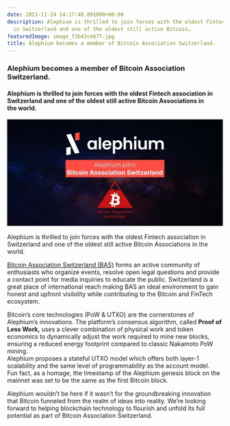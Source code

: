 ```yaml
---
date: 2021-11-24 14:17:40.891000+00:00
description: Alephium is thrilled to join forces with the oldest Fintech association
  in Switzerland and one of the oldest still active Bitcoin…
featuredImage: image_f3b42ce677.jpg
title: Alephium becomes a member of Bitcoin Association Switzerland.
---
```


### Alephium becomes a member of Bitcoin Association Switzerland.

#### Alephium is thrilled to join forces with the oldest Fintech association in Switzerland and one of the oldest still active Bitcoin Associations in the world.

![](image_f3b42ce677.jpg)

Alephium is thrilled to join forces with the oldest Fintech association in Switzerland and one of the oldest still active Bitcoin Associations in the world.

<a href="https://www.bitcoinassociation.ch/" class="markup--anchor markup--p-anchor" data-href="https://www.bitcoinassociation.ch/" rel="noopener" target="_blank">Bitcoin Association Switzerland (BAS)</a> forms an active community of enthusiasts who organize events, resolve open legal questions and provide a contact point for media inquiries to educate the public. Switzerland is a great place of international reach making BAS an ideal environment to gain honest and upfront visibility while contributing to the Bitcoin and FinTech ecosystem.

Bitcoin’s core technologies (PoW & UTXO) are the cornerstones of Alephium’s innovations. The platform’s consensus algorithm, called **Proof of Less Work,** uses a clever combination of physical work and token economics to dynamically adjust the work required to mine new blocks, ensuring a reduced energy footprint compared to classic Nakamoto PoW mining.  
Alephium proposes a stateful UTXO model which offers both layer-1 scalability and the same level of programmability as the account model.   
Fun fact, as a homage, the timestamp of the Alephium genesis block on the mainnet was set to be the same as the first Bitcoin block.

Alephium wouldn’t be here if it wasn’t for the groundbreaking innovation that Bitcoin funneled from the realm of ideas into reality. We’re looking forward to helping blockchain technology to flourish and unfold its full potential as part of Bitcoin Association Switzerland.
